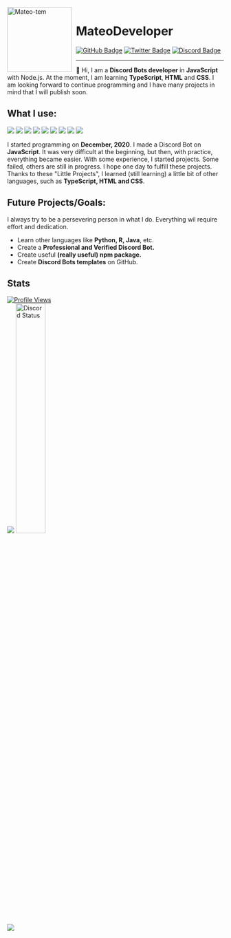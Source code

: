 <img width="150" height="150" align="left" style="float: left; margin: 0 10px 0 0;" alt="Mateo-tem" src="https://avatars.githubusercontent.com/u/79017590?v=4">

# MateoDeveloper


<div>
  <a href="https://github.com/Mateo-tem"><img src="https://img.shields.io/badge/-Github-000000?style=flat-square&labelColor=000000&logo=Github&logoColor=white&link=https://github.com/Mateo-tem" alt="GitHub Badge"/></a>
  <a href="https://twitter.com/MateoDeveloper_"><img src="https://img.shields.io/badge/-Twitter-000000?style=flat-square&labelColor=000000&logo=twitter&logoColor=white&link=https://twitter.com/izakdvlpr" alt="Twitter Badge"/></a>
  <a href="https://discord.com/users/910543706489237544"><img src="https://img.shields.io/badge/-Discord-000000?style=flat-square&labelColor=000000&logo=discord&logoColor=white&link=https://discord.com/users/461273822360895491" alt="Discord Badge"/></a>
</div>


---

👋 Hi, I am a **Discord Bots developer** in **JavaScript** with Node.js. At the moment, I am learning **TypeScript**, **HTML** and **CSS**. I am looking forward to continue programming and I have many projects in mind that I will publish soon.

<h2>What I use:</h2>
  
<a href="https://javascript.com/"><img src="https://img.icons8.com/color/30/000000/javascript.png"/></a> 
<a href="https://nodejs.org/en/"><img src="https://img.icons8.com/windows/30/4caf50/node-js.png"/></a>
<a href="https://typescriptlang.org/"><img src="https://img.icons8.com/color/30/000000/typescript.png"/></a>
<a href="https://developer.mozilla.org/en-US/docs/Web/HTML"><img src="https://img.icons8.com/color/30/000000/html-5.png"/></a>
<a href="https://developer.mozilla.org/en-US/docs/web/CSS"><img src="https://img.icons8.com/color/30/0080FF/css3.png"/></a>
<a href="https://code.visualstudio.com/"><img src="https://img.icons8.com/ios-filled/30/0175c5/visual-studio-logo.png"/></a>
<a href="https://git-scm.com/"><img src="https://img.icons8.com/ios-filled/30/f4511e/git.png"/></a>
<a href="https://www.mongodb.com/"><img src="https://img.icons8.com/color/30/000000/mongodb.png"/></a>
<a href="https://www.npmjs.com/"><img src="https://img.icons8.com/color/30/000000/npm.png"/></a>

I started programming on **December, 2020**. I made a Discord Bot on **JavaScript**. It was very difficult at the beginning, but then, with practice, everything became easier. With some experience, I started projects. Some failed, others are still in progress. I hope one day to fulfill these projects. Thanks to these "Little Projects", I learned (still learning) a little bit of other languages, such as **TypeScript, HTML and CSS**.
  
<h2>Future Projects/Goals:</h2>

I always try to be a persevering person in what I do. Everything wil require effort and dedication.
  
- Learn other languages like **Python, R, Java**, etc.
- Create a **Professional and Verified Discord Bot.**
- Create useful **(really useful) npm package.**
- Create **Discord Bots templates** on GitHub.
  
<h2>Stats</h2>
<a href="https://github.com/Mateo-tem"><img src="https://komarev.com/ghpvc/?username=Mateo-tem" alt="Profile Views"/></a>
<div>
<img src="https://github-readme-stats.vercel.app/api?username=mateo-tem&show_icons=true&theme=radical" />
<img width="37%" alt="Discord Status" src="https://lanyard.cnrad.dev/api/910543706489237544?bg=1f1f1f&borderRadius=5px">
</div>

<img src="https://github-readme-stats.vercel.app/api/top-langs/?username=mateo-tem&layout=compact&theme=radical" />  
